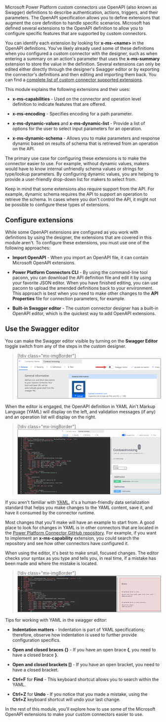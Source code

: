 Microsoft Power Platform custom connectors use OpenAPI (also known as Swagger) definitions to describe authentication, actions, triggers, and their parameters. The OpenAPI specification allows you to define extensions that augment the core definition to handle specific scenarios. Microsoft has defined several extensions to the OpenAPI definition to allow you to configure specific features that are supported by custom connectors.

You can identify each extension by looking for **x-ms-\<name\>** in the OpenAPI definitions. You've likely already used some of these definitions when you configured a custom connector with the designer, such as when entering a summary on an action's parameter that uses the **x-ms-summary** extension to store the value in the definition. Several extensions can only be edited either directly through the designer's Swagger editor or by exporting the connector's definitions and then editing and importing them back. You can find a [complete list of custom connector supported extensions](https://docs.microsoft.com/connectors/custom-connectors/openapi-extensions/?azure-portal=true). 

This module explains the following extensions and their uses:

-   **x-ms-capabilities** - Used on the connector and operation level definition to indicate features that are offered.

-   **x-ms-encoding** - Specifies encoding for a path parameter.

-   **x-ms-dynamic-values** and **x-ms-dynamic-list** - Provide a list of options for the user to select input parameters for an operation.

-   **x-ms-dynamic-schema** - Allows you to make parameters and response dynamic based on results of schema that is retrieved from an operation on the API.

The primary use case for configuring these extensions is to make the connector easier to use. For example, without dynamic values, makers would have to know internal unfriendly schema values or strings for type/lookup parameters. By configuring dynamic values, you are helping to provide a user-friendly drop-down list for makers to select from.

Keep in mind that some extensions also require support from the API. For example, dynamic schema requires the API to support an operation to retrieve the schema. In cases where you don't control the API, it might not be possible to configure these types of extensions.

## Configure extensions

While some OpenAPI extensions are configured as you work with definitions by using the designer, the extensions that are covered in this module aren't. To configure these extensions, you must use one of the following approaches:

-   **Import OpenAPI** - When you import an OpenAPI file, it can contain Microsoft OpenAPI extensions.

-   **Power Platform Connectors CLI** - By using the command-line tool paconn, you can download the API definition file and edit it by using your favorite JSON editor. When you have finished editing, you can use paconn to upload the amended definitions back to your environment. This approach is best when you need to make other changes to the **API Properties** file for connection parameters, for example.

-   **Built-in Swagger editor** - The custom connector designer has a built-in OpenAPI editor, which is the quickest way to add OpenAPI extensions.

## Use the Swagger editor

You can make the Swagger editor visible by turning on the **Swagger Editor** toggle switch from any of the steps in the custom designer.

> [!div class="mx-imgBorder"]
> [![Screenshot showing how to enable the Swagger editor.](../media/swagger-editor.png)](../media/swagger-editor.png#lightbox)

When the editor is engaged, the OpenAPI definition in YAML Ain't Markup Language (YAML) will display on the left, and validation messages (if any) and an operation list will display on the right.

> [!div class="mx-imgBorder"]
> [![Screenshot of the Swagger editor in use with YAML on the left and an operation list on the right.](../media/editor-engaged.png)](../media/editor-engaged.png#lightbox)

If you aren't familiar with [YAML](https://yaml.org/?azure-portal=true), it's a human-friendly data serialization standard that helps you make changes to the YAML content, save it, and have it consumed by the connector runtime.

Most changes that you'll make will have an example to start from. A good place to look for changes in YAML is in other connectors that are located in the [Power Platform Connector GitHub repository](https://github.com/microsoft/PowerPlatformConnectors/?azure-portal=true). For example, if you want to implement an **x-ms-capability** extension, you could search the repository and see how other connectors have configured it.

When using the editor, it's best to make small, focused changes. The editor checks your syntax as you type and tells you, in real time, if a mistake has been made and where the mistake is located.

> [!div class="mx-imgBorder"]
> [![Screenshot showing a validation error in the editor.](../media/editor-error-message.png)](../media/editor-error-message.png#lightbox)

Tips for working with YAML in the swagger editor:

-   **Indentation matters** - Indentation is part of YAML specifications; therefore, observe how indentation is used to further provide configuration specifics.

-   **Open and closed braces {}** - If you have an open brace **{**, you need to have a closed brace **}**.

-   **Open and closed brackets []** - If you have an open bracket, you need to have a closed bracket.

-   **Ctrl+F** for **Find** - This keyboard shortcut allows you to search within the YAML.

-   **Ctrl+Z** for **Undo** - If you notice that you made a mistake, using the **Ctrl+Z** keyboard shortcut will undo your last change.

In the rest of this module, you'll explore how to use some of the Microsoft OpenAPI extensions to make your custom connectors easier to use.
